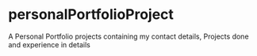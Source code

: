 # personalPortfolioProject
A Personal Portfolio projects containing my contact details, Projects done and experience in details
